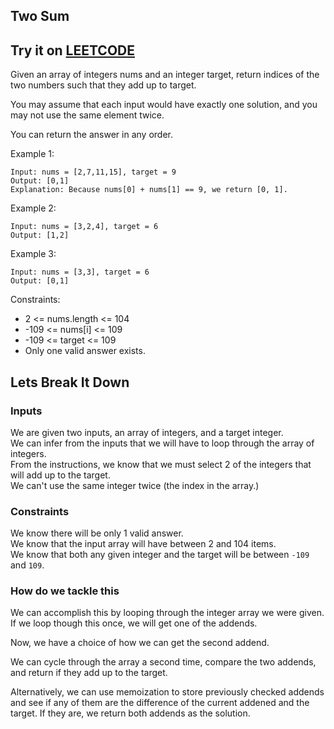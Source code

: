 ## Two Sum
## Try it on [LEETCODE](https://leetcode.com/problems/two-sum)

Given an array of integers nums and an integer target, return indices of the two numbers such that they add up to target.

You may assume that each input would have exactly one solution, and you may not use the same element twice.

You can return the answer in any order.

Example 1:
```
Input: nums = [2,7,11,15], target = 9
Output: [0,1]
Explanation: Because nums[0] + nums[1] == 9, we return [0, 1].
```
Example 2:
```
Input: nums = [3,2,4], target = 6
Output: [1,2]
```
Example 3:
```
Input: nums = [3,3], target = 6
Output: [0,1]
```

Constraints:

- 2 <= nums.length <= 104
- -109 <= nums[i] <= 109
- -109 <= target <= 109
- Only one valid answer exists.


## Lets Break It Down

### Inputs

We are given two inputs, an array of integers, and a target integer.<br>
We can infer from the inputs that we will have to loop through the array of integers.<br>
From the instructions, we know that we must select 2 of the integers that will add up to the target.<br>
We can't use the same integer twice (the index in the array.)

### Constraints

We know there will be only 1 valid answer.<br>
We know that the input array will have between 2 and 104 items.<br>
We know that both any given integer and the target will be between `-109` and `109`.<br>

### How do we tackle this

We can accomplish this by looping through the integer array we were given.<br>
If we loop though this once, we will get one of the addends.

Now, we have a choice of how we can get the second addend.

We can cycle through the array a second time, compare the two addends, and return if they add up to the target.

Alternatively, we can use memoization to store previously checked addends and see if any of them are the difference of the current addened and the target.  If they are, we return both addends as the solution.

